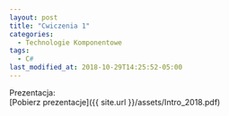 ```yaml
---
layout: post
title: "Cwiczenia 1"
categories:
  - Technologie Komponentowe
tags:
  - C#
last_modified_at: 2018-10-29T14:25:52-05:00
---
```


Prezentacja:<br/>
[Pobierz prezentacje]({{ site.url }}/assets/Intro_2018.pdf)<br/>


